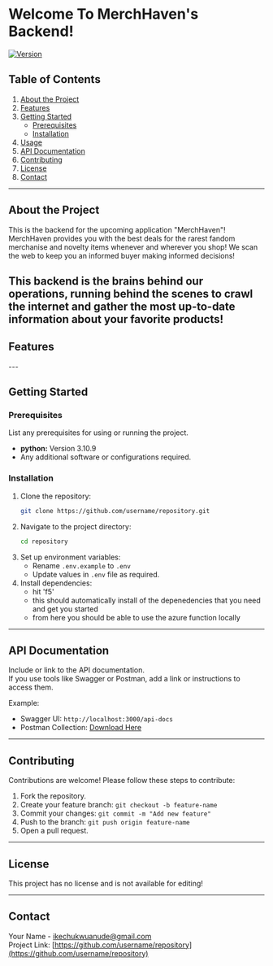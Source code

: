 # Welcome To MerchHaven's Backend!

[![Version](https://img.shields.io/badge/version-1.0.0-brightgreen.svg)](https://github.com/username/repository/releases)

## Table of Contents

1. [About the Project](#about-the-project)
2. [Features](#features)
3. [Getting Started](#getting-started)
   - [Prerequisites](#prerequisites)
   - [Installation](#installation)
4. [Usage](#usage)
5. [API Documentation](#api-documentation)
6. [Contributing](#contributing)
7. [License](#license)
8. [Contact](#contact)

---

## About the Project

This is the backend for the upcoming application "MerchHaven"! MerchHaven provides you with the best deals for the rarest fandom merchanise and novelty items whenever and wherever you shop!
We scan the web to keep you an informed buyer making informed decisions!

This backend is the brains behind our operations, running behind the scenes to crawl the internet and gather the most up-to-date information about your favorite products!
---

## Features

<TO ADD LATER>
---

## Getting Started

### Prerequisites

List any prerequisites for using or running the project.

- **python:** Version 3.10.9
- Any additional software or configurations required.

### Installation

1. Clone the repository:
   ```bash
   git clone https://github.com/username/repository.git
   ```
2. Navigate to the project directory:
   ```bash
   cd repository
   ```
3. Set up environment variables:
   - Rename `.env.example` to `.env`
   - Update values in `.env` file as required.
4. Install dependencies:
   - hit 'f5'
   - this should automatically install of the depenedencies that you need and get you started
   - from here you should be able to use the azure function locally
---
## API Documentation

Include or link to the API documentation.  
If you use tools like Swagger or Postman, add a link or instructions to access them.

Example:

- Swagger UI: `http://localhost:3000/api-docs`
- Postman Collection: [Download Here](path/to/postman/collection)

---

## Contributing

Contributions are welcome! Please follow these steps to contribute:

1. Fork the repository.
2. Create your feature branch: `git checkout -b feature-name`
3. Commit your changes: `git commit -m "Add new feature"`
4. Push to the branch: `git push origin feature-name`
5. Open a pull request.

---

## License

This project has no license and is not available for editing!

---

## Contact

Your Name - [ikechukwuanude@gmail.com](mailto:ikechukwuanude@gmail.com)  
Project Link: [https://github.com/username/repository](https://github.com/username/repository)
